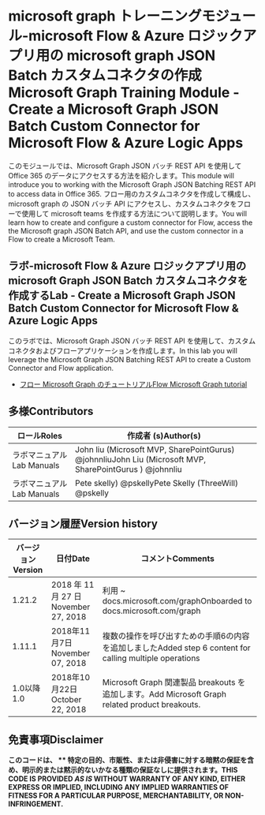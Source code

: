 # <a name="microsoft-graph-training-module---create-a-microsoft-graph-json-batch-custom-connector-for-microsoft-flow--azure-logic-apps"></a><span data-ttu-id="47ae6-101">microsoft graph トレーニングモジュール-microsoft Flow & Azure ロジックアプリ用の microsoft graph JSON Batch カスタムコネクタの作成</span><span class="sxs-lookup"><span data-stu-id="47ae6-101">Microsoft Graph Training Module - Create a Microsoft Graph JSON Batch Custom Connector for Microsoft Flow & Azure Logic Apps</span></span>

<span data-ttu-id="47ae6-102">このモジュールでは、Microsoft Graph JSON バッチ REST API を使用して Office 365 のデータにアクセスする方法を紹介します。</span><span class="sxs-lookup"><span data-stu-id="47ae6-102">This module will introduce you to working with the Microsoft Graph JSON Batching REST API to access data in Office 365.</span></span> <span data-ttu-id="47ae6-103">フロー用のカスタムコネクタを作成して構成し、microsoft graph の JSON バッチ API にアクセスし、カスタムコネクタをフローで使用して microsoft teams を作成する方法について説明します。</span><span class="sxs-lookup"><span data-stu-id="47ae6-103">You will learn how to create and configure a custom connector for Flow, access the the Microsoft graph JSON Batch API, and use the custom connector in a Flow to create a Microsoft Team.</span></span>

## <a name="lab---create-a-microsoft-graph-json-batch-custom-connector-for-microsoft-flow--azure-logic-apps"></a><span data-ttu-id="47ae6-104">ラボ-microsoft Flow & Azure ロジックアプリ用の microsoft Graph JSON Batch カスタムコネクタを作成する</span><span class="sxs-lookup"><span data-stu-id="47ae6-104">Lab - Create a Microsoft Graph JSON Batch Custom Connector for Microsoft Flow & Azure Logic Apps</span></span>

<span data-ttu-id="47ae6-105">このラボでは、Microsoft Graph JSON バッチ REST API を使用して、カスタムコネクタおよびフローアプリケーションを作成します。</span><span class="sxs-lookup"><span data-stu-id="47ae6-105">In this lab you will leverage the Microsoft Graph JSON Batching REST API to create a Custom Connector and Flow application.</span></span>

- [<span data-ttu-id="47ae6-106">フロー Microsoft Graph のチュートリアル</span><span class="sxs-lookup"><span data-stu-id="47ae6-106">Flow Microsoft Graph tutorial</span></span>](https://docs.microsoft.com/graph/training/flow-tutorial)

## <a name="contributors"></a><span data-ttu-id="47ae6-107">多様</span><span class="sxs-lookup"><span data-stu-id="47ae6-107">Contributors</span></span>

| <span data-ttu-id="47ae6-108">ロール</span><span class="sxs-lookup"><span data-stu-id="47ae6-108">Roles</span></span> | <span data-ttu-id="47ae6-109">作成者 (s)</span><span class="sxs-lookup"><span data-stu-id="47ae6-109">Author(s)</span></span> |
| ------| ----------|
| <span data-ttu-id="47ae6-110">ラボマニュアル</span><span class="sxs-lookup"><span data-stu-id="47ae6-110">Lab Manuals</span></span> | <span data-ttu-id="47ae6-111">John liu (Microsoft MVP, SharePointGurus) @johnnliu</span><span class="sxs-lookup"><span data-stu-id="47ae6-111">John Liu (Microsoft MVP, SharePointGurus ) @johnnliu</span></span> |
| <span data-ttu-id="47ae6-112">ラボマニュアル</span><span class="sxs-lookup"><span data-stu-id="47ae6-112">Lab Manuals</span></span> | <span data-ttu-id="47ae6-113">Pete skelly) @pskelly</span><span class="sxs-lookup"><span data-stu-id="47ae6-113">Pete Skelly (ThreeWill) @pskelly</span></span> |

## <a name="version-history"></a><span data-ttu-id="47ae6-114">バージョン履歴</span><span class="sxs-lookup"><span data-stu-id="47ae6-114">Version history</span></span>

| <span data-ttu-id="47ae6-115">バージョン</span><span class="sxs-lookup"><span data-stu-id="47ae6-115">Version</span></span> | <span data-ttu-id="47ae6-116">日付</span><span class="sxs-lookup"><span data-stu-id="47ae6-116">Date</span></span> | <span data-ttu-id="47ae6-117">コメント</span><span class="sxs-lookup"><span data-stu-id="47ae6-117">Comments</span></span> |
| ------- | -----| -------- |
| <span data-ttu-id="47ae6-118">1.2</span><span class="sxs-lookup"><span data-stu-id="47ae6-118">1.2</span></span> | <span data-ttu-id="47ae6-119">2018 年 11 月 27 日</span><span class="sxs-lookup"><span data-stu-id="47ae6-119">November 27, 2018</span></span> | <span data-ttu-id="47ae6-120">利用 ~ docs.microsoft.com/graph</span><span class="sxs-lookup"><span data-stu-id="47ae6-120">Onboarded to docs.microsoft.com/graph</span></span> |
| <span data-ttu-id="47ae6-121">1.1</span><span class="sxs-lookup"><span data-stu-id="47ae6-121">1.1</span></span> | <span data-ttu-id="47ae6-122">2018年11月7日</span><span class="sxs-lookup"><span data-stu-id="47ae6-122">November 07, 2018</span></span> | <span data-ttu-id="47ae6-123">複数の操作を呼び出すための手順6の内容を追加しました</span><span class="sxs-lookup"><span data-stu-id="47ae6-123">Added step 6 content for calling multiple operations</span></span> |
| <span data-ttu-id="47ae6-124">1.0以降</span><span class="sxs-lookup"><span data-stu-id="47ae6-124">1.0</span></span> | <span data-ttu-id="47ae6-125">2018年10月22日</span><span class="sxs-lookup"><span data-stu-id="47ae6-125">October 22, 2018</span></span> | <span data-ttu-id="47ae6-126">Microsoft Graph 関連製品 breakouts を追加します。</span><span class="sxs-lookup"><span data-stu-id="47ae6-126">Add Microsoft Graph related product breakouts.</span></span> |

## <a name="disclaimer"></a><span data-ttu-id="47ae6-127">免責事項</span><span class="sxs-lookup"><span data-stu-id="47ae6-127">Disclaimer</span></span>

<span data-ttu-id="47ae6-128">**このコードは、 \*\* 特定の目的、市販性、または非侵害に対する暗黙の保証を含め、明示的または黙示的ないかなる種類の保証なしに提供されます。**</span><span class="sxs-lookup"><span data-stu-id="47ae6-128">**THIS CODE IS PROVIDED *AS IS* WITHOUT WARRANTY OF ANY KIND, EITHER EXPRESS OR IMPLIED, INCLUDING ANY IMPLIED WARRANTIES OF FITNESS FOR A PARTICULAR PURPOSE, MERCHANTABILITY, OR NON-INFRINGEMENT.**</span></span>